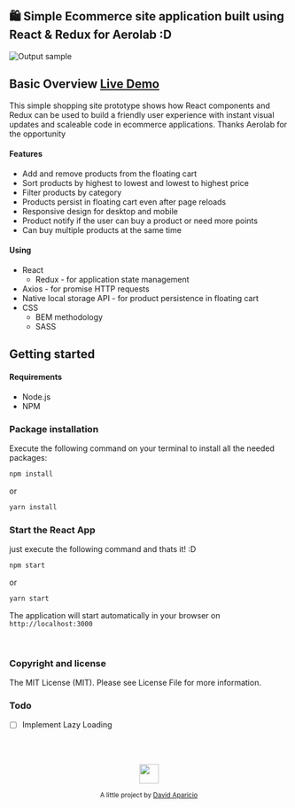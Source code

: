 ## 🛍️ Simple Ecommerce site application built using React & Redux for Aerolab :D
![Output sample](https://i.imgur.com/sN4nPQc.gif)

## Basic Overview  [Live Demo](https://erpfa-dzlwhmvgpi.now.sh)

This simple shopping site prototype shows how React components and Redux can be used to build a
friendly user experience with instant visual updates and scaleable code in ecommerce applications. Thanks Aerolab for the opportunity


#### Features
- Add and remove products from the floating cart
- Sort products by highest to lowest and lowest to highest price
- Filter products by category
- Products persist in floating cart even after page reloads
- Responsive design for desktop and mobile
- Product notify if the user can buy a product or need more points 
- Can buy multiple products at the same time

#### Using
- React
  * Redux - for application state management
- Axios - for promise HTTP requests
- Native local storage API - for product persistence in floating cart
- CSS
  * BEM methodology
  * SASS

## Getting started

#### Requirements

- Node.js
- NPM

### Package installation

Execute the following command on your terminal to install all the needed packages:
``` bash
npm install
```
or
``` bash
yarn install
```


### Start the React App

just execute the following command and thats it! :D
``` bash
npm start
```
or

``` bash
yarn start
```

The application will start automatically in your browser on `http://localhost:3000`

<br/>

### Copyright and license
The MIT License (MIT). Please see License File for more information.

### Todo
- [ ] Implement Lazy Loading

<br/>
<br/>

<p align="center"><img src="https://upload.wikimedia.org/wikipedia/commons/thumb/4/47/React.svg/1150px-React.svg.png" width="35" height="35"/></p>
<p align="center">
<sub>A little project by <a href="https://deivbid.github.io/Portfolio-2018-React/">David Aparicio</a></sub>
</p>
